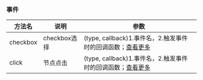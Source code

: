 ### 事件

| 方法名      | 说明          | 参数      |
|---------- |-------------- |---------- |
| checkbox | checkbox选择 | (type, callback)1.事件名，2.触发事件时的回调函数；[查看更多](/eleTree/usedocs-event) |
| click | 节点点击 | (type, callback)1.事件名，2.触发事件时的回调函数；[查看更多](/eleTree/usedocs-event) |